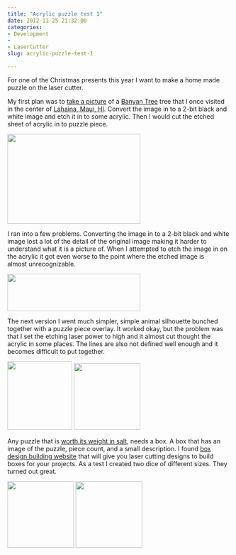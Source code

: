 ```yaml
---
title: "Acrylic puzzle test 1"
date: 2012-11-25 21:32:00
categories:
- Development
- 
- LaserCutter
slug: acrylic-puzzle-test-1

---
```


For one of the Christmas presents this year I want to make a home made puzzle on the laser cutter.

My first plan was to <a href="http://www.flickr.com/photos/23878201@N08/7202234722/">take a picture</a> of a <a href="http://en.wikipedia.org/wiki/Banyan">Banyan Tree</a> tree that I once visited in the center of <a href="http://en.wikipedia.org/wiki/Lahaina,_Hawaii">Lahaina, Maui, HI</a>. Convert the image in to a 2-bit black and white image and etch it in to some acrylic. Then I would cut the etched sheet of acrylic in to puzzle piece.

<a href="/public/uploads/2012/11/7202234722_c69005f33a_z.jpg"><img class="alignnone size-medium wp-image-3055" title="7202234722_c69005f33a_z" src="/public/uploads/2012/11/7202234722_c69005f33a_z-300x202.jpg" alt="" width="300" height="202" /></a>

I ran into a few problems. Converting the image in to a 2-bit black and white image lost a lot of the detail of the original image making it harder to understand what it is a picture of. When I attempted to etch the image in on the acrylic it got even worse to the point where the etched image is almost unrecognizable.

<a href="/public/uploads/2012/11/2012-11-25-20.10.31.jpg"><img class="alignnone size-medium wp-image-3050" title="2012-11-25 20.10.31" src="/public/uploads/2012/11/2012-11-25-20.10.31-300x84.jpg" alt="" width="300" height="84" /></a>

The next version I went much simpler, simple animal silhouette bunched together with a puzzle piece overlay. It worked okay, but the problem was that I set the etching laser power to high and it almost cut thought the acrylic in some places. The lines are also not defined well enough and it becomes difficult to put together.

<a href="/public/uploads/2012/11/puzzlebox_v3.png"><img class="alignnone size-full wp-image-3049" title="puzzlebox_v3" src="/public/uploads/2012/11/puzzlebox_v3.png" alt="" width="146" height="154" /></a> <a href="/public/uploads/2012/11/2012-11-24-17.41.47.jpg"><img class="alignnone size-thumbnail wp-image-3052" title="2012-11-24 17.41.47" src="/public/uploads/2012/11/2012-11-24-17.41.47-150x150.jpg" alt="" width="150" height="150" /></a>

Any puzzle that is <a href="http://www.bitesizecanada.org/cause_32.htm">worth its weight in salt</a>, needs a box. A box that has an image of the puzzle, piece count, and a small description. I found <a href="http://boxmaker.rahulbotics.com/">box design building website</a> that will give you laser cutting designs to build boxes for your projects. As a test I created two dice of different sizes. They turned out great.

<a href="/public/uploads/2012/11/2012-11-24-14.14.19.jpg"><img class="alignnone size-thumbnail wp-image-3053" title="2012-11-24 14.14.19" src="/public/uploads/2012/11/2012-11-24-14.14.19-150x150.jpg" alt="" width="150" height="150" /></a> <a href="/public/uploads/2012/11/2012-11-24-14.14.32.jpg"><img class="alignnone size-thumbnail wp-image-3054" title="2012-11-24 14.14.32" src="/public/uploads/2012/11/2012-11-24-14.14.32-150x150.jpg" alt="" width="150" height="150" /></a>
